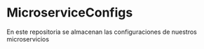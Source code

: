 # MicroserviceConfigs
En este repositoria se almacenan las configuraciones de nuestros microservicios
